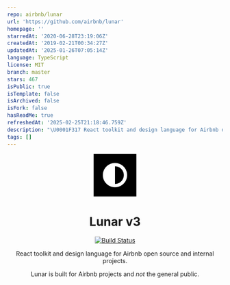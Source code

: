 ```yaml
---
repo: airbnb/lunar
url: 'https://github.com/airbnb/lunar'
homepage: ''
starredAt: '2020-06-28T23:19:06Z'
createdAt: '2019-02-21T00:34:27Z'
updatedAt: '2025-01-26T07:05:14Z'
language: TypeScript
license: MIT
branch: master
stars: 467
isPublic: true
isTemplate: false
isArchived: false
isFork: false
hasReadMe: true
refreshedAt: '2025-02-25T21:18:46.759Z'
description: "\U0001F317 React toolkit and design language for Airbnb open source and internal projects."
tags: []
---
```


<div align="center">
<img src="https://raw.githubusercontent.com/airbnb/lunar/master/.storybook/images/lunar-logo-small.png" />

# Lunar v3

[![Build Status](https://travis-ci.com/airbnb/lunar.svg?branch=master)](https://travis-ci.com/airbnb/lunar)

React toolkit and design language for Airbnb open source and internal projects.

Lunar is built for Airbnb projects and _not_ the general public.

</div>
